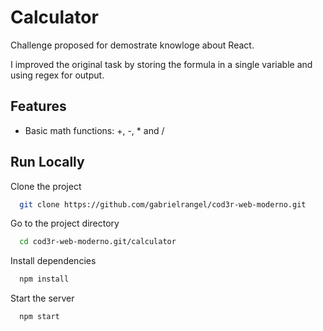 # Calculator

Challenge proposed for demostrate knowloge about React.

I improved the original task by storing the formula in a single variable
and using regex for output.

## Features

- Basic math functions: +, -, * and /


## Run Locally

Clone the project

```bash
  git clone https://github.com/gabrielrangel/cod3r-web-moderno.git
```

Go to the project directory

```bash
  cd cod3r-web-moderno.git/calculator
```

Install dependencies

```bash
  npm install
```

Start the server

```bash
  npm start
```

  
